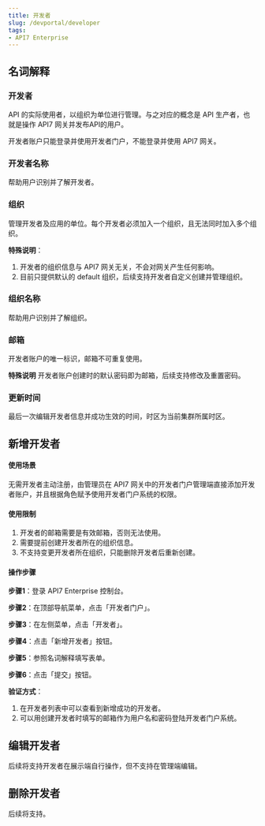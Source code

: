 ```yaml
---
title: 开发者
slug: /devportal/developer
tags:
- API7 Enterprise
---
```


## 名词解释

### 开发者

API 的实际使用者，以组织为单位进行管理。与之对应的概念是 API 生产者，也就是操作 API7 网关并发布API的用户。

开发者账户只能登录并使用开发者门户，不能登录并使用 API7 网关。

### 开发者名称

帮助用户识别并了解开发者。

### 组织

管理开发者及应用的单位。每个开发者必须加入一个组织，且无法同时加入多个组织。

**特殊说明**：
1. 开发者的组织信息与 API7 网关无关，不会对网关产生任何影响。
2. 目前只提供默认的 default 组织，后续支持开发者自定义创建并管理组织。

### 组织名称

帮助用户识别并了解组织。

### 邮箱

开发者账户的唯一标识，邮箱不可重复使用。

**特殊说明**
开发者账户创建时的默认密码即为邮箱，后续支持修改及重置密码。

### 更新时间

最后一次编辑开发者信息并成功生效的时间，时区为当前集群所属时区。

## 新增开发者
#### 使用场景
无需开发者主动注册，由管理员在 API7 网关中的开发者门户管理端直接添加开发者账户，并且根据角色赋予使用开发者门户系统的权限。
 
#### 使用限制
  1. 开发者的邮箱需要是有效邮箱，否则无法使用。
  2. 需要提前创建开发者所在的组织信息。
  3. 不支持变更开发者所在组织，只能删除开发者后重新创建。

#### 操作步骤
**步骤1**：登录 API7 Enterprise 控制台。

**步骤2**：在顶部导航菜单，点击「开发者门户」。

**步骤3**：在左侧菜单，点击「开发者」。

**步骤4**：点击「新增开发者」按钮。

**步骤5**：参照名词解释填写表单。

**步骤6**：点击「提交」按钮。

**验证方式**：
  1. 在开发者列表中可以查看到新增成功的开发者。 
  2. 可以用创建开发者时填写的邮箱作为用户名和密码登陆开发者门户系统。

## 编辑开发者

后续将支持开发者在展示端自行操作，但不支持在管理端编辑。

## 删除开发者

后续将支持。
